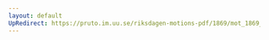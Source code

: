```yaml
---
layout: default
UpRedirect: https://pruto.im.uu.se/riksdagen-motions-pdf/1869/mot_1869__ak__49/mot_1869__ak__49-002.pdf
---
```

